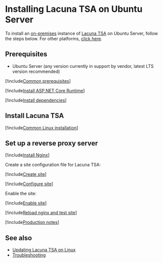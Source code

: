 ﻿# Installing Lacuna TSA on Ubuntu Server

To install an [on-premises](../index.md) instance of [Lacuna TSA](../../index.md) on Ubuntu Server, follow the steps below. For other platforms, [click here](../index.md).

## Prerequisites

* Ubuntu Server (any version currently in support by vendor, latest LTS version recommended)

[!include[Common prerequisites](../includes/common-requisites.md)]

[!include[Install ASP.NET Core Runtime](../../../includes/linux/ubuntu/install-aspnetcore-60.md)]

[!include[Install dependencies](../../../includes/linux/ubuntu/install-dependencies.md)]

## Install Lacuna TSA

[!include[Common Linux installation](includes/common-linux-install.md)]

## Set up a reverse proxy server

[!include[Install Nginx](../../../includes/linux/ubuntu/install-nginx.md)]

Create a site configuration file for Lacuna TSA:

[!include[Create site](../../../../../includes/tsa/ubuntu/create-site.md)]

[!include[Configure site](includes/configure-site.md)]

Enable the site:

[!include[Enable site](../../../../../includes/tsa/ubuntu/enable-site.md)]

[!include[Reload nginx and test site](includes/reload-and-test.md)]

[!include[Production notes](../includes/production-notes.md)]

## See also

* [Updating Lacuna TSA on Linux](update.md)
* [Troubleshooting](troubleshoot/index.md)
